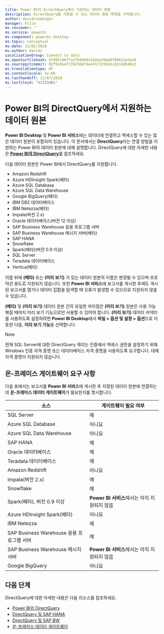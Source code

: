 ```yaml
---
title: Power BI의 DirectQuery에서 지원하는 데이터 원본
description: DirectQuery를 사용할 수 있는 데이터 원본 목록을 가져옵니다.
author: davidiseminger
manager: kfile
ms.reviewer: ''
ms.service: powerbi
ms.component: powerbi-desktop
ms.topic: conceptual
ms.date: 11/01/2018
ms.author: davidi
LocalizationGroup: Connect to data
ms.openlocfilehash: 97d9fc6bf7a27b9d681d10ae20ab0780622e5ee8
ms.sourcegitcommit: 02f918a4f27625b6f4e47473193ebc8219db40e2
ms.translationtype: HT
ms.contentlocale: ko-KR
ms.lasthandoff: 11/07/2018
ms.locfileid: "51223401"
---
```

# <a name="data-sources-supported-by-directquery-in-power-bi"></a>Power BI의 DirectQuery에서 지원하는 데이터 원본
**Power BI Desktop** 및 **Power BI 서비스**에는 데이터에 연결하고 액세스할 수 있는 많은 데이터 원본이 포함되어 있습니다. 이 문서에서는 **DirectQuery**라는 연결 방법을 지원하는 Power BI의 데이터 원본에 대해 설명합니다. DirectQuery에 대한 자세한 내용은 [**Power BI의 DirectQuery**](desktop-directquery-about.md)를 참조하세요.

다음 데이터 원본은 Power BI에서 DirectQuery를 지원합니다.

* Amazon Redshift
* Azure HDInsight Spark(베타)
* Azure SQL Database
* Azure SQL Data Warehouse
* Google BigQuery(베타)
* IBM DB2 데이터베이스
* IBM Netezza(베타)
* Impala(버전 2.x)
* Oracle 데이터베이스(버전 12 이상)
* SAP Business Warehouse 응용 프로그램 서버
* SAP Business Warehouse 메시지 서버(베타)
* SAP HANA
* Snowflake
* Spark(베타)(버전 0.9 이상)
* SQL Server
* Teradata 데이터베이스
* Vertica(베타)

이름 뒤에 **(베타)** 또는 **(미리 보기)** 가 있는 데이터 원본의 이름은 변경될 수 있으며 프로덕션 용도로 지원되지 않습니다. 또한 **Power BI 서비스**에 보고서를 게시한 후에도 게시된 보고서를 열거나 데이터 집합을 탐색할 때 오류가 발생할 수 있으므로 지원되지 않을 수 있습니다.

**(베타)** 및 **(미리 보기)** 데이터 원본 간의 유일한 차이점은 **(미리 보기)** 원본은 사용 가능해질 때까지 미리 보기 기능으로만 사용할 수 있어야 합니다. **(미리 보기)** 데이터 커넥터를 사용하도록 설정하려면 **Power BI Desktop**에서 **파일 > 옵션 및 설정 > 옵션**으로 이동한 다음, **미리 보기 기능**을 선택합니다.

> [!NOTE]
> 현재 SQL Server에 대한 DirectQuery 쿼리는 인증에서 액세스 권한을 설정하기 위해 Windows 인증 자격 증명 또는 데이터베이스 자격 증명을 사용하도록 요구합니다. 대체 자격 증명이 지원되지 않습니다.
>

## <a name="on-premises-gateway-requirements"></a>온-프레미스 게이트웨이 요구 사항
다음 표에서는 보고서를 **Power BI 서비스**에 게시한 후 지정된 데이터 원본에 연결하는 데 **온-프레미스 데이터 게이트웨이**가 필요한지를 명시합니다.

| 소스 | 게이트웨이 필요 여부 |
| --- | --- |
| SQL Server |예 |
| Azure SQL Database |아니요 |
| Azure SQL Data Warehouse |아니요 |
| SAP HANA |예 |
| Oracle 데이터베이스 |예 |
| Teradata 데이터베이스 |예 |
| Amazon Redshift |아니요 |
| Impala(버전 2.x) |예 |
| Snowflake |예 |
| Spark(베타), 버전 0.9 이상 |**Power BI 서비스**에서는 아직 지원되지 않음 |
| Azure HDInsight Spark(베타) |아니요 |
| IBM Netezza |예 |
| SAP Business Warehouse 응용 프로그램 서버 |예 |
| SAP Business Warehouse 메시지 서버 |**Power BI 서비스**에서는 아직 지원되지 않음 |
| Google BigQuery |아니요 |


## <a name="next-steps"></a>다음 단계
DirectQuery에 대한 자세한 내용은 다음 리소스를 참조하세요.

* [Power BI의 DirectQuery](desktop-directquery-about.md)
* [DirectQuery 및 SAP HANA](desktop-directquery-sap-hana.md)
* [DirectQuery 및 SAP BW](desktop-directquery-sap-bw.md)
* [온-프레미스 데이터 게이트웨이](service-gateway-onprem.md)

